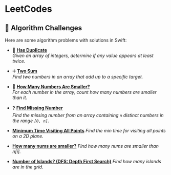 # LeetCodes

## 🧠 Algorithm Challenges

Here are some algorithm problems with solutions in Swift:

- 🔁 **[Has Duplicate](./hasDuplicate.swift)**  
  *Given an array of integers, determine if any value appears at least twice.*

- ➕ **[Two Sum](./TwoSum.swift)**  
  *Find two numbers in an array that add up to a specific target.*

- 🔢 **[How Many Numbers Are Smaller?](./HowManyNumsAreSmaller.swift)**  
  *For each number in the array, count how many numbers are smaller than it.*

- ❓ **[Find Missing Number](./findMissingNumber.swift)**  
  *Find the missing number from an array containing `n` distinct numbers in the range `[0, n]`.*

- **[Minimum Time Visiting All Points](./MinimumTimeVisitingAllPoints.swift)**
    *Find the min time for visiting all points on a 2D plane.*

- **[How many nums are smaller?](./HowManyNumsAreSmaller.swift)**
    *Find how many nums are smaller than n[i].*

- **[Number of Islands? (DFS: Depth First Search)](./NumberOfIslands.swift)**
  *Find how many islands are in the grid.*